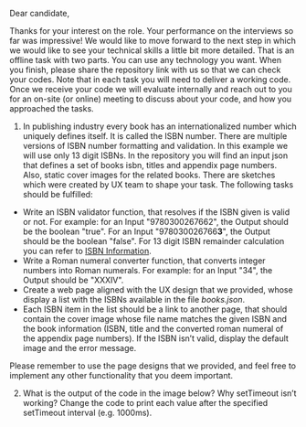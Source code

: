 Dear candidate,

Thanks for your interest on the role. Your performance on the interviews so far was impressive! We would like to move forward to the next step in which we would like to see your technical skills a little bit more detailed. That is an offline task with two parts. You can use any technology you want. When you finish, please share the repository link with us so that we can check your codes. Note that in each task you will need to deliver a working code. Once we receive your code we will evaluate internally and reach out to you for an on-site (or online) meeting to discuss about your code, and how you approached the tasks.

1. In publishing industry every book has an internationalized number which uniquely defines itself. It is called the ISBN number. There are multiple versions of ISBN number formatting and validation. In this example we will use only 13 digit ISBNs. In the repository you will find an input json that defines a set of books isbn, titles and appendix page numbers. Also, static cover images for the related books. There are sketches which were created by UX team to shape your task. The following tasks should be fulfilled: 
- Write an ISBN validator function, that resolves if the ISBN given is valid or not. For example: for an Input "9780300267662", the Output should be the boolean "true". For an Input "978030026766**3**", the Output should be the boolean "false". For 13 digit ISBN remainder calculation you can refer to [ISBN Information](https://isbn-information.com/check-digit-for-the-13-digit-isbn.html).
- Write a Roman numeral converter function, that converts integer numbers into Roman numerals. For example: for an Input "34", the Output should be "XXXIV". 
- Create a web page aligned with the UX design that we provided, whose display a list with the ISBNs available in the file *books.json*.
- Each ISBN item in the list should be a link to another page, that should contain the cover image whose file name matches the given ISBN and the book information (ISBN, title and the converted roman numeral of the appendix page numbers). If the ISBN isn’t valid, display the default image and the error message.

Please remember to use the page designs that we provided, and feel free to implement any other functionality that you deem important.

2. What is the output of the code in the image below? Why setTimeout isn’t working? Change the code to print each value after the specified setTimeout interval (e.g. 1000ms).
